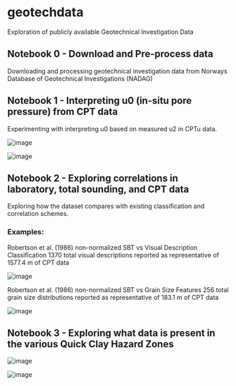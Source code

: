 # geotechdata
Exploration of publicly available Geotechnical Investigation Data

## Notebook 0 - Download and Pre-process data
Downloading and processing geotechnical investigation data from Norways Database of Geotechnical Investigations (NADAG) 

## Notebook 1 - Interpreting u0 (in-situ pore pressure) from CPT data
Experimenting with interpreting u0 based on measured u2 in CPTu data.

![image](https://github.com/lucasfabbri/geotechdata/assets/25036638/cb1f6e72-c0b6-41d5-ad73-80b86487b79d)

![image](https://github.com/lucasfabbri/geotechdata/assets/25036638/6e95fce1-9ac6-4d8b-a318-ca8b9bcf368d)



## Notebook 2 - Exploring correlations in laboratory, total sounding, and CPT data 
Exploring how the dataset compares with existing classification and correlation schemes.

### Examples:
Robertson et al. (1986) non-normalized SBT vs Visual Description Classification 
1370 total visual descriptions reported as representative of 1577.4 m of CPT data


![image](https://github.com/lucasfabbri/geotechdata/assets/25036638/c40d597f-f09c-4543-a087-68b76c3f044f)


Robertson et al. (1986) non-normalized SBT vs Grain Size Features
256 total grain size distributions reported as representative of 183.1 m of CPT data

![image](https://github.com/lucasfabbri/geotechdata/assets/25036638/a78521cf-8c3e-492e-9c65-a4247cb0cd1e)

## Notebook 3 - Exploring what data is present in the various Quick Clay Hazard Zones

![image](https://github.com/lucasfabbri/geotechdata/assets/25036638/35a17544-8b35-4b46-b74d-41482119aa09)

![image](https://github.com/lucasfabbri/geotechdata/assets/25036638/a5a17e0d-9835-4184-af7b-670f7265c06e)


